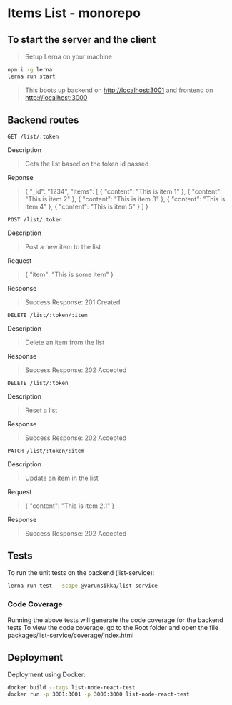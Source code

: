 # Items List - monorepo

## To start the server and the client

> Setup Lerna on your machine

```sh
npm i -g lerna
lerna run start
```

> This boots up backend on <http://localhost:3001>
> and frontend on <http://localhost:3000>

## Backend routes

```http
GET /list/:token
```

Description
> Gets the list based on the token id passed

Reponse
> {
> "_id": "1234",
> "items": [
> {
> "content": "This is item 1"
> },
> {
> "content": "This is item 2"
> },
> {
> "content": "This is item 3"
> },
> {
> "content": "This is item 4"
> },
> {
> "content": "This is item 5"
> }
> ]
> }

```http
POST /list/:token
```

Description
> Post a new item to the list

Request
> {
> "item": "This is some item"
> }

Response
> Success Response: 201 Created

```http
DELETE /list/:token/:item
```

Description
> Delete an item from the list

Response
> Success Response: 202 Accepted

```http
DELETE /list/:token
```

Description
> Reset a list

Response
> Success Response: 202 Accepted

```http
PATCH /list/:token/:item
```

Description
> Update an item in the list

Request
> {
> "content": "This is item 2.1"
> }

Response
> Success Response: 202 Accepted

## Tests

To run the unit tests on the backend (list-service):

```bash
lerna run test --scope @varunsikka/list-service
```

### Code Coverage

Running the above tests will generate the code coverage for the backend tests
To view the code coverage, go to the Root folder and open the file packages/list-service/coverage/index.html

## Deployment

Deployment using Docker:

```sh
docker build --tags list-node-react-test
docker run -p 3001:3001 -p 3000:3000 list-node-react-test
```
